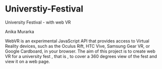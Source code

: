 # Universtiy-Festival
University Festival - with web VR 

Anika Murarka

WebVR is an experimental JavaScript API that provides access to Virtual Reality devices, such as the Oculus Rift, HTC Vive, Samsung Gear VR, or Google Cardboard, in your browser.
The aim of this project is to create  web VR for a university fest , that is , to cover a 360 degrees view of the fest and view it on a web page.

